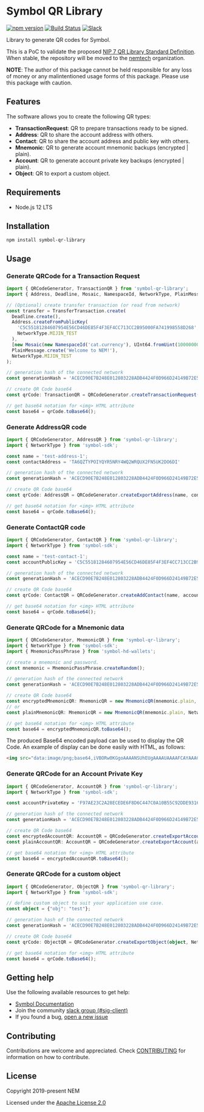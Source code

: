 # Symbol QR Library

[![npm version](https://badge.fury.io/js/symbol-qr-library.svg)](https://badge.fury.io/js/symbol-qr-library)
[![Build Status](https://travis-ci.com/nemtech/symbol-qr-library.svg?branch=main)](https://travis-ci.com/nemtech/symbol-qr-library)
[![Slack](https://img.shields.io/badge/chat-on%20slack-green.svg)](https://nem2.slack.com/messages/CB0UU89GS//)

Library to generate QR codes for Symbol.

This is a PoC to validate the proposed [NIP 7 QR Library Standard Definition](https://github.com/nemtech/NIP/issues/3). When stable, the repository will be moved to the [nemtech](https://github.com/nemtech) organization.

**NOTE**: The author of this package cannot be held responsible for any loss of money or any malintentioned usage forms of this package. Please use this package with caution.

## Features

The software allows you to create the following QR types:

* **TransactionRequest**: QR to prepare transactions ready to be signed.
* **Address**: QR to share the account address with others.
* **Contact**: QR to share the account address and public key with others.
* **Mnemonic**: QR to generate account mnemonic backups (encrypted | plain).
* **Account**: QR to generate account private key backups (encrypted | plain).
* **Object**: QR to export  a custom object.

## Requirements

- Node.js 12 LTS

## Installation

`npm install symbol-qr-library`


## Usage

### Generate QRCode for a Transaction Request

```typescript
import { QRCodeGenerator, TransactionQR } from 'symbol-qr-library';
import { Address, Deadline, Mosaic, NamespaceId, NetworkType, PlainMessage, TransferTransaction, UInt64 } from "symbol-sdk";

// (Optional) create transfer transaction (or read from network)
const transfer = TransferTransaction.create(
  Deadline.create(),
  Address.createFromPublicKey(
    'C5C55181284607954E56CD46DE85F4F3EF4CC713CC2B95000FA741998558D268',
    NetworkType.MIJIN_TEST
  ),
  [new Mosaic(new NamespaceId('cat.currency'), UInt64.fromUint(10000000))],
  PlainMessage.create('Welcome to NEM!'),
  NetworkType.MIJIN_TEST
);

// generation hash of the connected network
const generationHash = 'ACECD90E7B248E012803228ADB4424F0D966D24149B72E58987D2BF2F2AF03C4'

// create QR Code base64
const qrCode: TransactionQR = QRCodeGenerator.createTransactionRequest(transfer, NetworkType.MIJIN_TEST, generationHash);

// get base64 notation for <img> HTML attribute
const base64 = qrCode.toBase64();
```

### Generate AddressQR code

```typescript
import { QRCodeGenerator, AddressQR } from 'symbol-qr-library';
import { NetworkType } from 'symbol-sdk';

const name = 'test-address-1';
const contactAddress = 'TA6QZTYPOIYQYR5NRY4WQ2WRQUX2FN5UK2DO6DI'

// generation hash of the connected network
const generationHash = 'ACECD90E7B248E012803228ADB4424F0D966D24149B72E58987D2BF2F2AF03C4'

// create QR Code base64
const qrCode: AddressQR = QRCodeGenerator.createExportAddress(name, contactAddress, NetworkType.TEST_NET, generationHash);

// get base64 notation for <img> HTML attribute
const base64 = qrCode.toBase64();
```

### Generate ContactQR code

```typescript
import { QRCodeGenerator, ContactQR } from 'symbol-qr-library';
import { NetworkType } from 'symbol-sdk';

const name = 'test-contact-1';
const accountPublicKey = 'C5C55181284607954E56CD46DE85F4F3EF4CC713CC2B95000FA741998558D268'

// generation hash of the connected network
const generationHash = 'ACECD90E7B248E012803228ADB4424F0D966D24149B72E58987D2BF2F2AF03C4'

// create QR Code base64
const qrCode: ContactQR = QRCodeGenerator.createAddContact(name, accountPublicKey, NetworkType.MIJIN_TEST, generationHash);

// get base64 notation for <img> HTML attribute
const base64 = qrCode.toBase64();

```

### Generate QRCode for a Mnemonic data

```typescript
import { QRCodeGenerator, MnemonicQR } from 'symbol-qr-library';
import { NetworkType } from 'symbol-sdk';
import { MnemonicPassPhrase } from 'symbol-hd-wallets';

// create a mnemonic and password.
const mnemonic = MnemonicPassPhrase.createRandom();

// generation hash of the connected network
const generationHash = 'ACECD90E7B248E012803228ADB4424F0D966D24149B72E58987D2BF2F2AF03C4'

// create QR Code base64
const encryptedMnemonicQR: MnemonicQR = new MnemonicQR(mnemonic.plain, NetworkType.MIJIN_TEST, generationHash, 'password');
// or
const plainMnemonicQR: MnemonicQR = new MnemonicQR(mnemonic.plain, NetworkType.MIJIN_TEST, generationHash); // no password

// get base64 notation for <img> HTML attribute
const base64 = encryptedMnemonicQR.toBase64();

```

The produced Base64 encoded payload can be used to display the QR Code. An example of display can be done easily with HTML, as follows:

```html
<img src="data:image/png;base64,iVBORw0KGgoAAAANSUhEUgAAAAUAAAAFCAYAAACNbyblAAAAHElEQVQI12P4//8/w38GIAXDIBKE0DHxgljNBAAO9TXL0Y4OHwAAAABJRU5ErkJggg==" alt="Transfer Transaction QR code" />
```

### Generate QRCode for an Account Private Key

```typescript
import { QRCodeGenerator, AccountQR } from 'symbol-qr-library';
import { NetworkType } from 'symbol-sdk';

const accountPrivateKey = 'F97AE23C2A28ECEDE6F8D6C447C0A10B55C92DDE9316CCD36C3177B073906978'

// generation hash of the connected network
const generationHash = 'ACECD90E7B248E012803228ADB4424F0D966D24149B72E58987D2BF2F2AF03C4'

// create QR Code base64
const encryptedAccountQR: AccountQR = QRCodeGenerator.createExportAccount(accountPrivateKey, NetworkType.MIJIN_TEST, generationHash, 'password')
const plainAccountQR: AccountQR = QRCodeGenerator.createExportAccount(accountPrivateKey, NetworkType.MIJIN_TEST, generationHash) // no password

// get base64 notation for <img> HTML attribute
const base64 = encryptedAccountQR.toBase64();
```


### Generate QRCode for a custom object

```typescript
import { QRCodeGenerator, ObjectQR } from 'symbol-qr-library';
import { NetworkType } from 'symbol-sdk';

// define custom object to suit your application use case.
const object = {"obj": "test"};

// generation hash of the connected network
const generationHash = 'ACECD90E7B248E012803228ADB4424F0D966D24149B72E58987D2BF2F2AF03C4'

// create QR Code base64
const qrCode: ObjectQR = QRCodeGenerator.createExportObject(object, NetworkType.MIJIN_TEST, generationHash);

// get base64 notation for <img> HTML attribute
const base64 = qrCode.toBase64();
```

## Getting help

Use the following available resources to get help:

- [Symbol Documentation][docs]
- Join the community [slack group (#sig-client)][slack] 
- If you found a bug, [open a new issue][issues]

## Contributing

Contributions are welcome and appreciated. 
Check [CONTRIBUTING](CONTRIBUTING.md) for information on how to contribute.

## License

Copyright 2019-present NEM

Licensed under the [Apache License 2.0](LICENSE)

[self]: https://github.com/nemtech/symbol-qr-library
[docs]: https://nemtech.github.io
[issues]: https://github.com/nemtech/symbol-qr-library/issues
[slack]: https://join.slack.com/t/nem2/shared_invite/enQtMzY4MDc2NTg0ODgyLWZmZWRiMjViYTVhZjEzOTA0MzUyMTA1NTA5OWQ0MWUzNTA4NjM5OTJhOGViOTBhNjkxYWVhMWRiZDRkOTE0YmU
